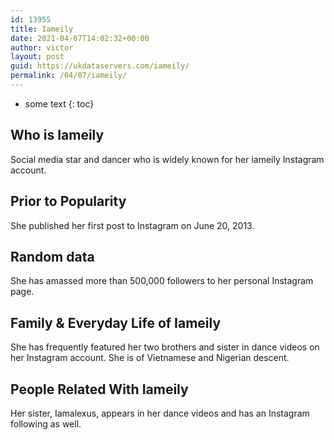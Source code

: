 ```yaml
---
id: 13955
title: Iameily
date: 2021-04-07T14:02:32+00:00
author: victor
layout: post
guid: https://ukdataservers.com/iameily/
permalink: /04/07/iameily/
---
```


* some text
{: toc}


## Who is Iameily



Social media star and dancer who is widely known for her iameily Instagram account. 

                
                
                
## Prior to Popularity



She published her first post to Instagram on June 20, 2013.

                
                
                
## Random data



She has amassed more than 500,000 followers to her personal Instagram page.

                
                
                
## Family & Everyday Life of Iameily



She has frequently featured her two brothers and sister in dance videos on her Instagram account. She is of Vietnamese and Nigerian descent. 

                
                
                
## People Related With Iameily



Her sister, Iamalexus, appears in her dance videos and has an Instagram following as well.

                
              
            
          
          
          